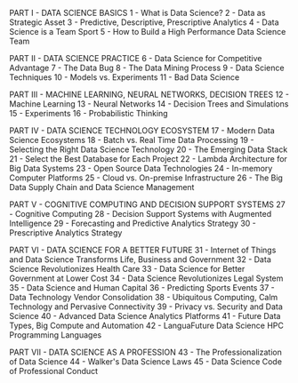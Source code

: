PART I - DATA SCIENCE BASICS
1 - What is Data Science?
2 - Data as Strategic Asset
3 - Predictive, Descriptive, Prescriptive Analytics
4 - Data Science is a Team Sport
5 - How to Build a High Performance Data Science Team

PART II - DATA SCIENCE PRACTICE
6 - Data Science for Competitive Advantage
7 - The Data Bug
8 - The Data Mining Process
9 - Data Science Techniques
10 - Models vs. Experiments
11 - Bad Data Science

PART III - MACHINE LEARNING, NEURAL NETWORKS, DECISION TREES
12 - Machine Learning
13 - Neural Networks
14 - Decision Trees and Simulations
15 - Experiments
16 - Probabilistic Thinking

PART IV - DATA SCIENCE TECHNOLOGY ECOSYSTEM
17 - Modern Data Science Ecosystems
18 - Batch vs. Real Time Data Processing
19 - Selecting the Right Data Science Technology
20 - The Emerging Data Stack
21 - Select the Best Database for Each Project
22 - Lambda Architecture for Big Data Systems
23 - Open Source Data Technologies
24 - In-memory Computer Platforms
25 - Cloud vs. On-premise Infrastructure
26 - The Big Data Supply Chain and Data Science Management

PART V - COGNITIVE COMPUTING AND DECISION SUPPORT SYSTEMS
27 - Cognitive Computing
28 - Decision Support Systems with Augmented Intelligence
29 - Forecasting and Predictive Analytics Strategy
30 - Prescriptive Analytics Strategy

PART VI - DATA SCIENCE FOR A BETTER FUTURE
31 - Internet of Things and Data Science Transforms Life, Business and Government
32 - Data Science Revolutionizes Health Care
33 - Data Science for Better Government at Lower Cost
34 - Data Science Revolutionizes Legal System
35 - Data Science and Human Capital
36 - Predicting Sports Events
37 - Data Technology Vendor Consolidation
38 - Ubiquitous Computing, Calm Technology and Pervasive Connectivity
39 - Privacy vs. Security and Data Science
40 - Advanced Data Science Analytics Platforms
41 - Future Data Types, Big Compute and Automation
42 - LanguaFuture Data Science HPC Programming Languages

PART VII - DATA SCIENCE AS A PROFESSION
43 - The Professionalization of Data Science
44 - Walker's Data Science Laws
45 - Data Science Code of Professional Conduct
